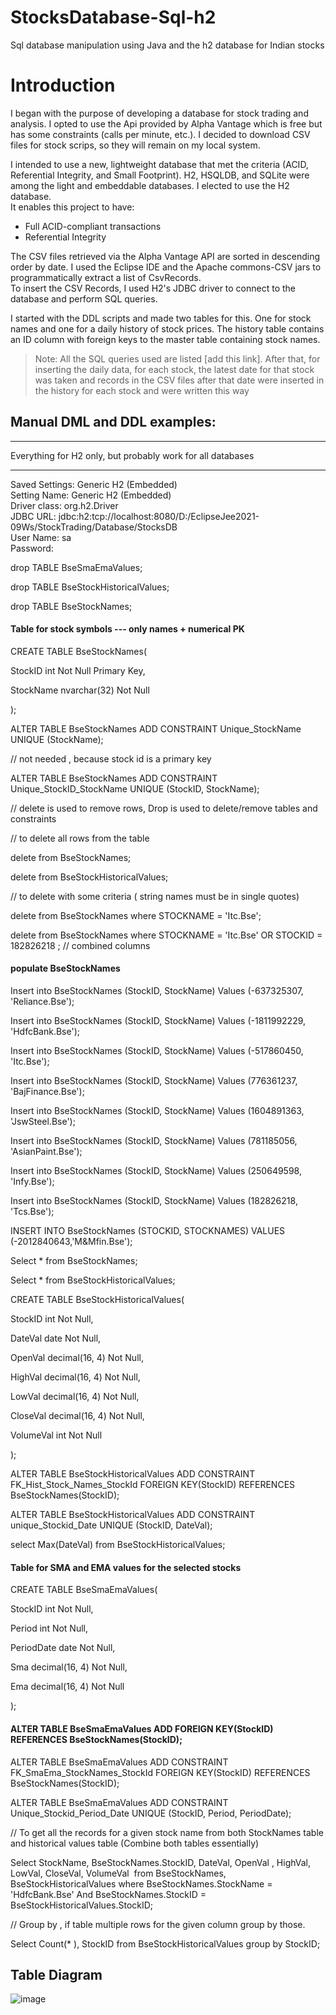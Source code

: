 # StocksDatabase-Sql-h2
Sql database manipulation using Java and the h2 database for Indian stocks

# Introduction

I began with the purpose of developing a database for stock trading and analysis. I opted to use the Api provided by Alpha Vantage which is free but has some constraints (calls per minute, etc.). I decided to download CSV files for stock scrips, so they will remain on my local system. <br>

I intended to use a new, lightweight database that met the criteria (ACID, Referential Integrity, and Small Footprint). H2, HSQLDB, and SQLite were among the light and embeddable databases. I elected to use the H2 database. <br>
It enables this project to have: 
- Full ACID-compliant transactions
- Referential Integrity

The CSV files retrieved via the Alpha Vantage API are sorted in descending order by date.  I used the Eclipse IDE and the Apache commons-CSV jars to programmatically extract a list of CsvRecords.<br>
To insert the CSV Records, I used H2's JDBC driver to connect to the database and perform SQL queries.

I started with the DDL scripts and made two tables for this. One for stock names and one for a daily history of stock prices. The history table contains an ID column with foreign keys to the master table containing stock names.
<br>

> Note:
>  All the SQL queries used are listed [add this link].
> After that, for inserting the daily data, for each stock, the latest date for that stock was taken
> and records in the CSV files after that date were inserted in the history for each stock and were written this way

## Manual DML and DDL examples:

------------------------------------------------------------

Everything for H2 only, but probably work for all databases

------------------------------------------------------------

Saved Settings: Generic H2 (Embedded) <br>
Setting Name: Generic H2 (Embedded) <br>
Driver class: org.h2.Driver <br>
JDBC URL: jdbc:h2:tcp://localhost:8080/D:/EclipseJee2021-09Ws/StockTrading/Database/StocksDB <br>
User Name: sa <br>
Password: <blank> <br>


drop TABLE BseSmaEmaValues;

drop TABLE BseStockHistoricalValues;

drop TABLE BseStockNames;

#### Table for stock symbols --- only names + numerical PK

CREATE TABLE BseStockNames(

StockID int Not Null Primary Key,

StockName nvarchar(32) Not Null

);

ALTER TABLE BseStockNames ADD CONSTRAINT Unique_StockName UNIQUE (StockName);

// not needed , because stock id is a primary key

ALTER TABLE BseStockNames ADD CONSTRAINT Unique_StockID_StockName UNIQUE (StockID, StockName);

// delete is used to remove rows, Drop is used to delete/remove tables and constraints

// to delete all rows from the table

delete from BseStockNames;

delete from BseStockHistoricalValues;

// to delete with some criteria ( string names must be in single quotes)

delete from BseStockNames where STOCKNAME = 'Itc.Bse';

delete from BseStockNames where STOCKNAME = 'Itc.Bse' OR STOCKID = 182826218 ; // combined columns

#### populate BseStockNames

Insert into BseStockNames (StockID, StockName) Values (-637325307, 'Reliance.Bse');

Insert into BseStockNames (StockID, StockName) Values (-1811992229, 'HdfcBank.Bse');

Insert into BseStockNames (StockID, StockName) Values (-517860450, 'Itc.Bse');

Insert into BseStockNames (StockID, StockName) Values (776361237, 'BajFinance.Bse');

Insert into BseStockNames (StockID, StockName) Values (1604891363, 'JswSteel.Bse');

Insert into BseStockNames (StockID, StockName) Values (781185056, 'AsianPaint.Bse');

Insert into BseStockNames (StockID, StockName) Values (250649598, 'Infy.Bse');

Insert into BseStockNames (StockID, StockName) Values (182826218, 'Tcs.Bse');

INSERT INTO BseStockNames (STOCKID, STOCKNAMES) VALUES (-2012840643,'M&Mfin.Bse');

Select * from BseStockNames;

Select * from BseStockHistoricalValues;

CREATE TABLE BseStockHistoricalValues(

StockID int Not Null,

DateVal date Not Null,

OpenVal decimal(16, 4) Not Null,

HighVal decimal(16, 4) Not Null,

LowVal decimal(16, 4) Not Null,

CloseVal decimal(16, 4) Not Null,

VolumeVal int Not Null

);

ALTER TABLE BseStockHistoricalValues ADD CONSTRAINT FK_Hist_Stock_Names_StockId FOREIGN KEY(StockID) REFERENCES BseStockNames(StockID);

ALTER TABLE BseStockHistoricalValues ADD CONSTRAINT unique_Stockid_Date UNIQUE (StockID, DateVal);

select Max(DateVal) from BseStockHistoricalValues;

#### Table for SMA and EMA values for the selected stocks

CREATE TABLE BseSmaEmaValues(

StockID int Not Null,

Period int Not Null,

PeriodDate date Not Null,

Sma decimal(16, 4) Not Null,

Ema decimal(16, 4) Not Null

);

#### ALTER TABLE BseSmaEmaValues ADD FOREIGN KEY(StockID) REFERENCES BseStockNames(StockID);

ALTER TABLE BseSmaEmaValues ADD CONSTRAINT FK_SmaEma_StockNames_StockId FOREIGN KEY(StockID) REFERENCES BseStockNames(StockID);

ALTER TABLE BseSmaEmaValues ADD CONSTRAINT Unique_Stockid_Period_Date UNIQUE (StockID, Period, PeriodDate);

// To get all the records for a given stock name from both StockNames table and historical values table (Combine both tables essentially)

Select StockName, BseStockNames.StockID, DateVal, OpenVal , HighVal, LowVal, CloseVal, VolumeVal  from BseStockNames, BseStockHistoricalValues where BseStockNames.StockName = 'HdfcBank.Bse' And BseStockNames.StockID = BseStockHistoricalValues.StockID;

// Group by , if table multiple rows for the given column group by those.

Select Count(* ), StockID from BseStockHistoricalValues group by StockID;

## Table Diagram

![image](https://github.com/DoesDevStuff/StocksDatabase-Sql-h2/assets/74312830/0c4f1537-51b1-4518-ba4a-0c55d067cf55)

